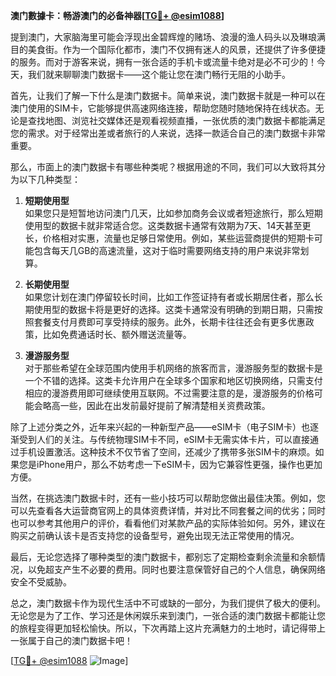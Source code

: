 **澳门數據卡：畅游澳门的必备神器[[TG💪+ @esim1088](https://t.me/s/esim1088)]**

提到澳门，大家脑海里可能会浮现出金碧辉煌的赌场、浪漫的渔人码头以及琳琅满目的美食街。作为一个国际化都市，澳门不仅拥有迷人的风景，还提供了许多便捷的服务。而对于游客来说，拥有一张合适的手机卡或流量卡绝对是必不可少的！今天，我们就来聊聊澳门数据卡——这个能让您在澳门畅行无阻的小助手。

首先，让我们了解一下什么是澳门数据卡。简单来说，澳门数据卡就是一种可以在澳门使用的SIM卡，它能够提供高速网络连接，帮助您随时随地保持在线状态。无论是查找地图、浏览社交媒体还是观看视频直播，一张优质的澳门数据卡都能满足您的需求。对于经常出差或者旅行的人来说，选择一款适合自己的澳门数据卡非常重要。

那么，市面上的澳门数据卡有哪些种类呢？根据用途的不同，我们可以大致将其分为以下几种类型：

1. **短期使用型**  
   如果您只是短暂地访问澳门几天，比如参加商务会议或者短途旅行，那么短期使用型的数据卡就非常适合您。这类数据卡通常有效期为7天、14天甚至更长，价格相对实惠，流量也足够日常使用。例如，某些运营商提供的短期卡可能包含每天几GB的高速流量，这对于临时需要网络支持的用户来说非常划算。

2. **长期使用型**  
   如果您计划在澳门停留较长时间，比如工作签证持有者或长期居住者，那么长期使用型的数据卡将是更好的选择。这类卡通常没有明确的到期日期，只需按照套餐支付月费即可享受持续的服务。此外，长期卡往往还会有更多优惠政策，比如免费通话时长、额外赠送流量等。

3. **漫游服务型**  
   对于那些希望在全球范围内使用手机网络的旅客而言，漫游服务型的数据卡是一个不错的选择。这类卡允许用户在全球多个国家和地区切换网络，只需支付相应的漫游费用即可继续使用互联网。不过需要注意的是，漫游服务的价格可能会略高一些，因此在出发前最好提前了解清楚相关资费政策。

除了上述分类之外，近年来兴起的一种新型产品——eSIM卡（电子SIM卡）也逐渐受到人们的关注。与传统物理SIM卡不同，eSIM卡无需实体卡片，可以直接通过手机设置激活。这种技术不仅节省了空间，还减少了携带多张SIM卡的麻烦。如果您是iPhone用户，那么不妨考虑一下eSIM卡，因为它兼容性更强，操作也更加方便。

当然，在挑选澳门数据卡时，还有一些小技巧可以帮助您做出最佳决策。例如，您可以先查看各大运营商官网上的具体资费详情，并对比不同套餐之间的优劣；同时也可以参考其他用户的评价，看看他们对某款产品的实际体验如何。另外，建议在购买之前确认该卡是否支持您的设备型号，避免出现无法正常使用的情况。

最后，无论您选择了哪种类型的澳门数据卡，都别忘了定期检查剩余流量和余额情况，以免超支产生不必要的费用。同时也要注意保管好自己的个人信息，确保网络安全不受威胁。

总之，澳门数据卡作为现代生活中不可或缺的一部分，为我们提供了极大的便利。无论您是为了工作、学习还是休闲娱乐来到澳门，一张合适的澳门数据卡都能让您的旅程变得更加轻松愉快。所以，下次再踏上这片充满魅力的土地时，请记得带上一张属于自己的澳门数据卡吧！

[[TG💪+ @esim1088](https://t.me/s/esim1088) ![Image](https://i.postimg.cc/4NQfJmqS/Snipaste-2025-05-13-00-14-12.png)]